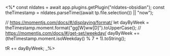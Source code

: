 <%*
const nldates = await app.plugins.getPlugin("nldates-obsidian");
const theTimestamp = nldates.parseTime((await tp.file.selection()) || "now");

// https://momentjs.com/docs/#/displaying/format/
let dayByWeek = theTimestamp.moment.format("gg[W]ww[D]").toUpperCase();
// https://momentjs.com/docs/#/get-set/weekday/
dayByWeek += (theTimestamp.moment.isoWeekday() % 7 + 1).toString();

tR += dayByWeek;
_%>
